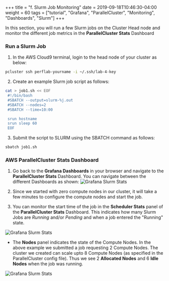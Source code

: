 +++
title = "f. Slurm Job Monitoring"
date = 2019-09-18T10:46:30-04:00
weight = 60
tags = ["tutorial", "Grafana", "ParallelCluster", "Monitoring", "Dashboards", "Slurm"]
+++

In this section, you will run a few Slurm jobs on the Cluster Head node and monitor the different job metrics in the **ParallelCluster Stats** Dashboard

### Run a Slurm Job

1. In the AWS Cloud9 terminal, login to the head node of your cluster as below:

```bash
pcluster ssh perflab-yourname -i ~/.ssh/lab-4-key
```

2. Create an example Slurm job script as follows:

```bash
cat > job1.sh << EOF
 #!/bin/bash
 #SBATCH --output=slurm-%j.out
 #SBATCH --nodes=2
 #SBATCH --time=10:00

 srun hostname
 srun sleep 60
 EOF
```

3. Submit the script to SLURM using the SBATCH command as follows:

```bash
sbatch job1.sh
```

### AWS ParallelCluster Stats Dashboard

1. Go back to the **Grafana Dashboards** in your browser and navigate to the **ParallelCluster Stats** Dashboard. You can navigate between the  different Dashboards as shown:
![Grafana Slurm Stats](/images/monitoring/grafana-slurm-stats-nav.png)

2. Since we started with zero compute nodes in our cluster, it will take a few minutes to configure the compute nodes and start the job. 

3. You can monitor the start time of the job in the **Scheduler Stats** panel of the **ParallelCluster Stats** Dashboard. This indicates how many Slurm Jobs are *Running* and/or *Pending* and when a job entered the "Running" state. 

![Grafana Slurm Stats](/images/monitoring/grafana-slurm-stats-1.png)

- The **Nodes** panel indicates the state of the Compute Nodes. In the above example we submitted a job requesting 2 Compute Nodes. The cluster we created can scale upto 8 Compute Nodes (as specified in the ParallelCluster config file). Thus we see 2 **Allocated Nodes** and 6 **Idle Nodes** when the job was running. 

![Grafana Slurm Stats](/images/monitoring/grafana-slurm-stats-2.png)








 










